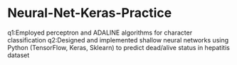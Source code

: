 # Neural-Net-Keras-Practice
q1:Employed perceptron and ADALINE algorithms for character classification
q2:Designed and implemented shallow neural networks using Python (TensorFlow, Keras, Sklearn) to predict dead/alive status in hepatitis dataset

